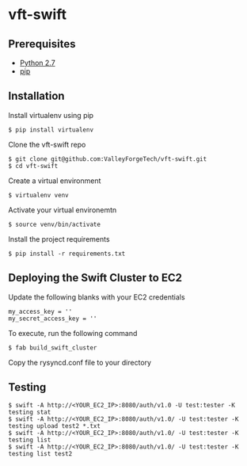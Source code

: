 vft-swift
=========

Prerequisites
-------------

 * [Python 2.7](https://www.python.org/)
 * [pip](http://pip.readthedocs.org/en/latest/installing.html)

Installation
------------

Install virtualenv using pip

```
$ pip install virtualenv
```

Clone the vft-swift repo

```
$ git clone git@github.com:ValleyForgeTech/vft-swift.git
$ cd vft-swift
```

Create a virtual environment

```
$ virtualenv venv
```

Activate your virtual environemtn

```
$ source venv/bin/activate
```

Install the project requirements

```
$ pip install -r requirements.txt
```

Deploying the Swift Cluster to EC2
---------

Update the following blanks with your EC2 credentials

```
my_access_key = ''
my_secret_access_key = ''
```

To execute, run the following command

```
$ fab build_swift_cluster
```

Copy the rysyncd.conf file to your directory

Testing
-------

```
$ swift -A http://<YOUR_EC2_IP>:8080/auth/v1.0 -U test:tester -K testing stat
$ swift -A http://<YOUR_EC2_IP>:8080/auth/v1.0/ -U test:tester -K testing upload test2 *.txt
$ swift -A http://<YOUR_EC2_IP>:8080/auth/v1.0/ -U test:tester -K testing list
$ swift -A http://<YOUR_EC2_IP>:8080/auth/v1.0/ -U test:tester -K testing list test2
```
